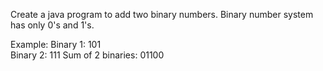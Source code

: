 Create a java program to add two binary numbers. Binary number system has only 0's and 1's.

Example: 
 Binary 1: 101  
 Binary 2: 111
 Sum of 2 binaries: 01100
